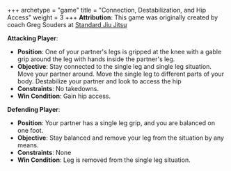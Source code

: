 +++
archetype = "game"
title = "Connection, Destabilization, and Hip Access"
weight = 3
+++
**Attribution**: This game was originally created by coach Greg Souders at [Standard Jiu Jitsu](https://standardjiujitsu.com)

**Attacking Player**:
  * **Position**: One of your partner's legs is gripped at the knee with a gable grip around the leg with hands inside the partner's leg. 
  * **Objective**: Stay connected to the single leg and single leg situation. Move your partner around. Move the single leg to different parts of your body. Destabilize your partner and look to access the hip
  * **Constraints**: No takedowns.
  * **Win Condition**: Gain hip access.

**Defending Player**:
  * **Position**: Your partner has a single leg grip, and you are balanced on one foot.
  * **Objective**: Stay balanced and remove your leg from the situation by any means.
  * **Constraints**: None
  * **Win Condition**: Leg is removed from the single leg situation.